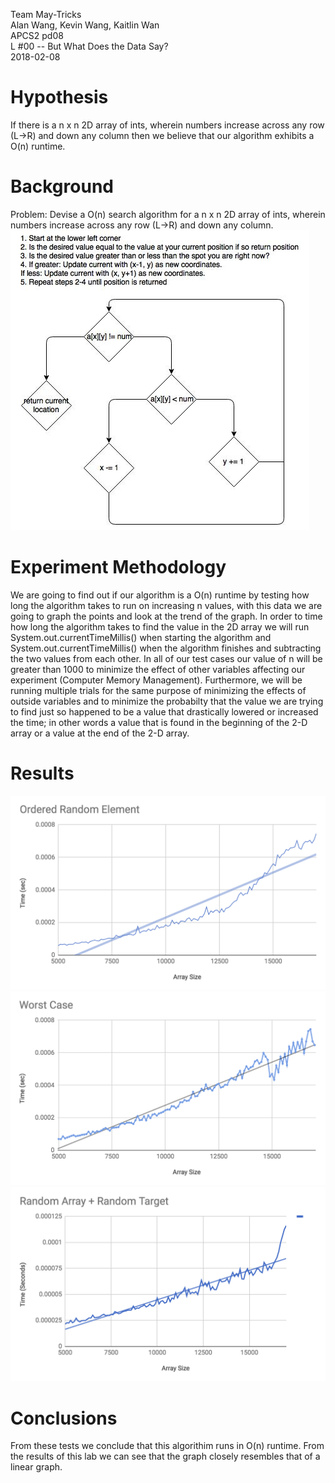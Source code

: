 Team May-Tricks                            
Alan Wang, Kevin Wang, Kaitlin Wan                        
APCS2 pd08                                                    
L #00 -- But What Does the Data Say?                                                  
2018-02-08                                                 

# Hypothesis
If there is a n x n 2D array of ints, wherein numbers increase across any row (L->R) and down any column then we believe that our algorithm exhibits a O(n) runtime. 
# Background
Problem: Devise a O(n) search algorithm for a n x n 2D array of ints, wherein numbers increase across any row (L->R) and down any column.
![Flow Chart & Procedure for Algorithim](https://github.com/KaitlinWan/May-Tricks/blob/master/Search2DArray.jpg)
# Experiment Methodology
We are going to find out if our algorithm is a O(n) runtime by testing how long the algorithm takes to run on increasing n values, with this data we are going to graph the points and look at the trend of the graph. In order to time how long the algorithm takes to find the value in the 2D array we will run System.out.currentTimeMillis() when starting the algorithm and System.out.currentTimeMillis() when the algorithm finishes and subtracting the two values from each other. In all of our test cases our value of n will be greater than 1000 to minimize the effect of other variables affecting our experiment (Computer Memory Management). Furthermore, we will be running multiple trials for the same purpose of minimizing the effects of outside variables and to minimize the probabilty that the value we are trying to find just so happened to be a value that drastically lowered or increased the time; in other words a value that is found in the beginning of the 2-D array or a value at the end of the 2-D array.
# Results

![Ordered Random](https://github.com/KaitlinWan/May-Tricks/blob/master/Ordered%20Random.png)
![Worst Case](https://github.com/KaitlinWan/May-Tricks/blob/master/Worst%20Case.png)
![Ordered Target](https://github.com/KaitlinWan/May-Tricks/blob/master/Ordered%20Target.png)


# Conclusions
From these tests we conclude that this algorithim runs in O(n) runtime. From the results of this lab we can see that the graph closely resembles that of a linear graph. 
